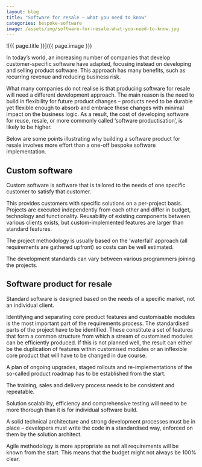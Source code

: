 ```yaml
---
layout: blog
title: "Software for resale – what you need to know"
categories: bespoke-software 
image: /assets/img/software-for-resale-what-you-need-to-know.jpg
---
```


![{{ page.title }}]({{ page.image }})


In today’s world, an increasing number of companies that develop customer-specific software have adapted, focusing instead on developing and selling product software. This approach has many benefits, such as recurring revenue and reducing business risk. 

What many companies do not realise is that producing software for resale will need a different development approach. The main reason is the need to build in flexibility for future product changes – products need to be durable yet flexible enough to absorb and embrace these changes with minimal impact on the business logic. As a result, the cost of developing software for reuse, resale, or more commonly called ‘software productisation’, is likely to be higher.

Below are some points illustrating why building a software product for resale involves more effort than a one-off bespoke software implementation.

## Custom software
Custom software is software that is tailored to the needs of one specific customer to satisfy that customer.

This provides customers with specific solutions on a per-project basis. Projects are executed independently from each other and differ in budget, technology and functionality. Reusability of existing components between various clients exists, but custom-implemented features are larger than standard features.

The project methodology is usually based on the ‘waterfall’ approach (all requirements are gathered upfront) so costs can be well estimated.

The development standards can vary between various programmers joining the projects.

## Software product for resale
Standard software is designed based on the needs of a specific market, not an individual client.

Identifying and separating core product features and customisable modules is the most important part of the requirements process. The standardised parts of the project have to be identified. These constitute a set of features that form a common structure from which a stream of customised modules can be efficiently produced. If this is not planned well, the result can either be the duplication of features within customised modules or an inflexible core product that will have to be changed in due course.

A plan of ongoing upgrades, staged rollouts and re-implementations of the so-called product roadmap has to be established from the start.

The training, sales and delivery process needs to be consistent and repeatable.

Solution scalability, efficiency and comprehensive testing will need to be more thorough than it is for individual software build.

A solid technical architecture and strong development processes must be in place – developers must write the code in a standardised way, enforced on them by the solution architect.

Agile methodology is more appropriate as not all requirements will be known from the start. This means that the budget might not always be 100% clear.

